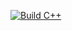 [![Build C++](https://github.com/bmaansi/CI/actions/workflows/main.yml/badge.svg)](https://github.com/bmaansi/CI/actions/workflows/main.yml)
